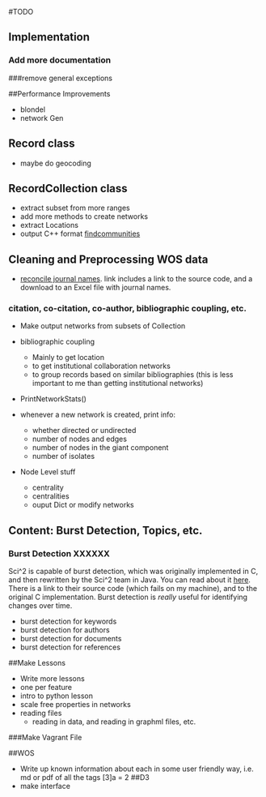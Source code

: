 #TODO

## Implementation
### Add more documentation
###remove general exceptions

##Performance Improvements
* blondel
* network Gen

## Record class

* maybe do geocoding

## RecordCollection class
* extract subset from more ranges
* add more methods to create networks
* extract Locations
* output C++ format [findcommunities](https://sites.google.com/site/findcommunities/)

## Cleaning and Preprocessing WOS data

* [reconcile journal names](http://cishell.wiki.cns.iu.edu/Reconcile+Journal+Names). link includes a link to the source code, and a download to an Excel file with journal names.

### citation, co-citation, co-author, bibliographic coupling, etc.  

+ Make output networks from subsets of Collection

* bibliographic coupling
    - Mainly to get location
    - to get institutional collaboration networks
    - to group records based on similar bibliographies (this is less important to me than getting institutional networks)

* PrintNetworkStats()
* whenever a new network is created, print info:
    - whether directed or undirected
    - number of nodes and edges
    - number of nodes in the giant component
    - number of isolates
* Node Level stuff
   - centrality
   - centralities
   - ouput Dict or modify networks

## Content: Burst Detection, Topics, etc.

### Burst Detection XXXXXX

Sci^2 is capable of burst detection, which was originally implemented in C, and then rewritten by the Sci^2 team in Java. You can read about it [here](http://cishell.wiki.cns.iu.edu/Burst+Detection). There is a link to their source code (which fails on my machine), and to the original C implementation. Burst detection is *really* useful for identifying changes over time.

* burst detection for keywords
* burst detection for authors
* burst detection for documents
* burst detection for references

##Make Lessons
- Write more lessons
- one per feature
- intro to python lesson
- scale free properties in networks
- reading files
   + reading in data, and reading in graphml files, etc.

###Make Vagrant File

##WOS
- Write up known information about each in some user friendly way, i.e. md or pdf of all the tags
[3]a = 2
##D3
- make interface
